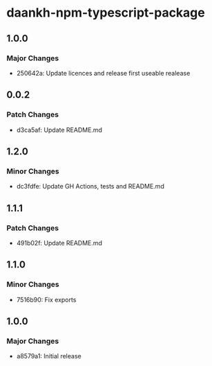 # daankh-npm-typescript-package

## 1.0.0

### Major Changes

- 250642a: Update licences and release first useable realease

## 0.0.2

### Patch Changes

- d3ca5af: Update README.md

## 1.2.0

### Minor Changes

- dc3fdfe: Update GH Actions, tests and README.md

## 1.1.1

### Patch Changes

- 491b02f: Update README.md

## 1.1.0

### Minor Changes

- 7516b90: Fix exports

## 1.0.0

### Major Changes

- a8579a1: Initial release
